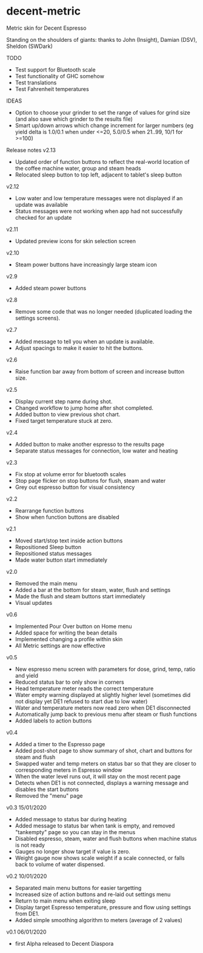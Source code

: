 # decent-metric
Metric skin for Decent Espresso

Standing on the shoulders of giants: thanks to John (Insight), Damian (DSV), Sheldon (SWDark)

TODO
- Test support for Bluetooth scale
- Test functionality of GHC somehow
- Test translations
- Test Fahrenheit temperatures

IDEAS
- Option to choose your grinder to set the range of values for grind size (and also save which grinder to the results file)
- Smart up/down arrows which change increment for larger numbers (eg yield delta is 1.0/0.1 when under <=20, 5.0/0.5 when 21..99, 10/1 for >=100)

Release notes
v2.13
 - Updated order of function buttons to reflect the real-world location of the coffee machine water, group and steam heads
 - Relocated sleep button to top left, adjacent to tablet's sleep button

v2.12
 - Low water and low temperature messages were not displayed if an update was available
 - Status messages were not working when app had not successfully checked for an update

v2.11
 - Updated preview icons for skin selection screen

v2.10
 - Steam power buttons have increasingly large steam icon

v2.9
 - Added steam power buttons

v2.8
 - Remove some code that was no longer needed (duplicated loading the settings screens).

v2.7
 - Added message to tell you when an update is available.
 - Adjust spacings to make it easier to hit the buttons.

v2.6
 - Raise function bar away from bottom of screen and increase button size.

v2.5
 - Display current step name during shot.
 - Changed workflow to jump home after shot completed.
 - Added button to view previous shot chart.
 - Fixed target temperature stuck at zero.

v2.4
 - Added button to make another espresso to the results page
 - Separate status messages for connection, low water and heating

v2.3
 - Fix stop at volume error for bluetooth scales
 - Stop page flicker on stop buttons for flush, steam and water
 - Grey out espresso button for visual consistency

v2.2
 - Rearrange function buttons
 - Show when function buttons are disabled

v2.1
 - Moved start/stop text inside action buttons
 - Repositioned Sleep button
 - Repositioned status messages
 - Made water button start immediately

v2.0
 - Removed the main menu
 - Added a bar at the bottom for steam, water, flush and settings
 - Made the flush and steam buttons start immediately
 - Visual updates

v0.6
 - Implemented Pour Over button on Home menu
 - Added space for writing the bean details
 - Implemented changing a profile within skin
 - All Metric settings are now effective

v0.5
 - New espresso menu screen with parameters for dose, grind, temp, ratio and yield
 - Reduced status bar to only show in corners
 - Head temperature meter reads the correct temperature
 - Water empty warning displayed at slightly higher level (sometimes did not display yet DE1 refused to start due to low water)
 - Water and temperature meters now read zero when DE1 disconnected
 - Automatically jump back to previous menu after steam or flush functions
 - Added labels to action buttons

v0.4 
- Added a timer to the Espresso page
- Added post-shot page to show summary of shot, chart and buttons for steam and flush
- Swapped water and temp meters on status bar so that they are closer to corresponding meters in Espresso window
- When the water level runs out, it will stay on the most recent page
- Detects when DE1 is not connected, displays a warning message and disables the start buttons
- Removed the "menu" page

v0.3 15/01/2020
- Added message to status bar during heating
- Added message to status bar when tank is empty, and removed "tankempty" page so you can stay in the menus
- Disabled espresso, steam, water and flush buttons when machine status is not ready
- Gauges no longer show target if value is zero.
- Weight gauge now shows scale weight if a scale connected, or falls back to volume of water dispensed.

v0.2 10/01/2020
- Separated main menu buttons for easier targetting
- Increased size of action buttons and re-laid out settings menu
- Return to main menu when exiting sleep
- Display target Espresso temperature, pressure and flow using settings from DE1.
- Added simple smoothing algorithm to meters (average of 2 values)

v0.1 06/01/2020
- first Alpha released to Decent Diaspora

